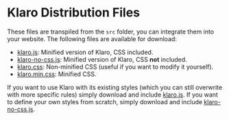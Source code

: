 # Klaro Distribution Files

These files are transpiled from the `src` folder, you can integrate them into your website. The following
files are available for download:

* [klaro.js](klaro.js): Minified version of Klaro, CSS included.
* [klaro-no-css.js](klaro-no-css.js): Minified version of Klaro, CSS **not** included.
* [klaro.css](klaro.css): Non-minified CSS (useful if you want to modify it yourself).
* [klaro.min.css](klaro.min.css): Minified CSS.

If you want to use Klaro with its existing styles (which you can still overwrite with more specific rules)
simply download and include [klaro.js](klaro.js). If you want to define your own styles from scratch, simply
download and include [klaro-no-css.js](klaro-no-css.js).
